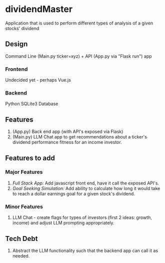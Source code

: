 # dividendMaster

Application that is used to perform different types of analysis of a given stocks' dividend

## Design

Command Line (Main.py ticker=xyz) + API (App.py via "Flask run") app

### Frontend

Undecided yet - perhaps Vue.js

### Backend

Python
SQLite3 Database


## Features

1. (App.py) Back end app (with API's exposed via Flask) 
2. (Main.py) LLM Chat app to get recommendations about a ticker's dividend performance fitness for an income investor.

## Features to add

### Major Features

1. *Full Stack App:* Add javascript front end, have it call the exposed API's.
2. _Goal Seeking Simulation:_ Add ability to calculate how long it would take to reach a dollar earnings goal for a given stock's dividend.
   
### Minor Features

1. LLM Chat - create flags for types of investors (first 2 ideas: growth, income) and adjust LLM prompting appropriately.

## Tech Debt

1. Abstract the LLM functionality such that the backend app can call it as needed.
